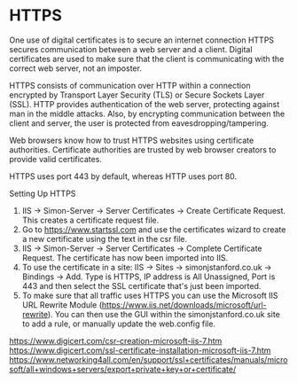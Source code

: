 # HTTPS

One use of digital certificates is to secure an internet connection HTTPS secures communication between a web server and a client. Digital certificates are used to make sure that the client is communicating with the correct web server, not an imposter.

HTTPS consists of communication over HTTP within a connection encrypted by Transport Layer Security (TLS) or Secure Sockets Layer (SSL).  HTTP provides authentication of the web server, protecting against man in the middle attacks. Also, by encrypting communication between the client and server, the user is protected from eavesdropping/tampering. 

Web browsers know how to trust HTTPS websites using certificate authorities. Certificate authorities are trusted by web browser creators to provide valid certificates. 

HTTPS uses port 443 by default, whereas HTTP uses port 80.

Setting Up HTTPS

1.  IIS -> Simon-Server -> Server Certificates -> Create Certificate Request. This creates a certificate request file.
2.  Go to https://www.startssl.com and use the certificates wizard to create a new certificate using the text in the csr file. 
3.  IIS -> Simon-Server -> Server Certificates -> Complete Certificate Request. The certificate has now been imported into IIS.
4.  To use the certificate in a site: IIS -> Sites -> simonjstanford.co.uk -> Bindings -> Add. Type is HTTPS, IP address is All Unassigned, Port is 443 and then select the SSL certificate that's just been imported.
5.  To make sure that all traffic uses HTTPS you can use the Microsoft IIS URL Rewrite Module (https://www.iis.net/downloads/microsoft/url-rewrite). You can then use the GUI within the simonjstanford.co.uk site to add a rule, or manually update the web.config file.


https://www.digicert.com/csr-creation-microsoft-iis-7.htm
https://www.digicert.com/ssl-certificate-installation-microsoft-iis-7.htm
https://www.networking4all.com/en/support/ssl+certificates/manuals/microsoft/all+windows+servers/export+private+key+or+certificate/
<!--stackedit_data:
eyJoaXN0b3J5IjpbLTkyMTkyMDc4MSwtNjkyMjAwMzYyXX0=
-->